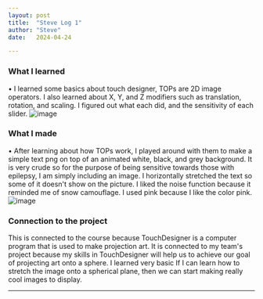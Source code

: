 ```yaml
---
layout: post
title:  "Steve Log 1"
author: "Steve"
date:   2024-04-24

---
```


### What I learned
•	I learned some basics about touch designer, TOPs are 2D image operators. I also learned about X, Y, and Z modifiers such as translation, rotation, and scaling. I figured out what each did, and the sensitivity of each slider.
![image](/engr352/assets/img/steve/Art1.png)

### What I made
•	After learning about how TOPs work, I played around with them to make a simple text png on top of an animated white, black, and grey background. It is very crude so for the purpose of being sensitive towards those with epilepsy, I am simply including an image. I horizontally stretched the text so some of it doesn't show on the picture. I liked the noise function because it reminded me of snow camouflage. I used pink because I like the color pink.
![image](/engr352/assets/img/steve/Art2.png)

### Connection to the project
This is connected to the course because TouchDesigner is a computer program that is used to make projection art. It is connected to my team's project because my skills in TouchDesigner will help us to achieve our goal of projecting art onto a sphere. I learned very basic  If I can learn how to stretch the image onto a spherical plane, then we can start making really cool images to display.

---
